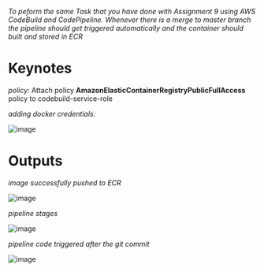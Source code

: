 _To peform the same Task that you have done with Assignment 9 using AWS CodeBuild and CodePipeline. Whenever there is a merge to master branch the pipeline should get triggered automatically and the container should built and stored in ECR_

# Keynotes

_policy:_ Attach policy **AmazonElasticContainerRegistryPublicFullAccess** policy to codebuild-service-role</br>

_adding docker credentials:_

![image](https://user-images.githubusercontent.com/63493140/144968905-08026e38-e621-438b-adce-79d2da50568a.png)

# Outputs

_image successfully pushed to ECR_

![image](https://user-images.githubusercontent.com/63493140/144968199-62620eda-6e6f-436c-a13d-3db2379ad4b1.png)

_pipeline stages_

![image](https://user-images.githubusercontent.com/63493140/144968618-2372ff1f-fdea-4792-a3fe-ad2ae6fab195.png)

_pipeline code triggered after the git commit_

![image](https://user-images.githubusercontent.com/63493140/144969777-1274ea31-bf2d-4710-8831-562e7cfab372.png)
